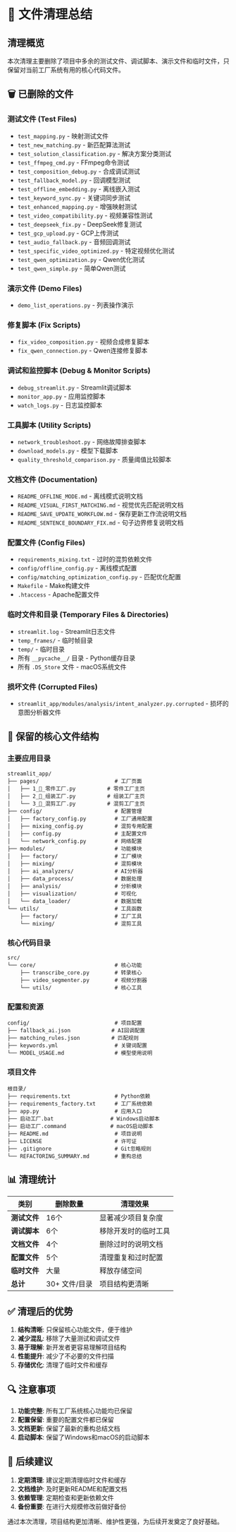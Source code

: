 # 🧹 文件清理总结

## 清理概览

本次清理主要删除了项目中多余的测试文件、调试脚本、演示文件和临时文件，只保留对当前工厂系统有用的核心代码文件。

## 🗑️ 已删除的文件

### 测试文件 (Test Files)
- `test_mapping.py` - 映射测试文件
- `test_new_matching.py` - 新匹配算法测试
- `test_solution_classification.py` - 解决方案分类测试
- `test_ffmpeg_cmd.py` - FFmpeg命令测试
- `test_composition_debug.py` - 合成调试测试
- `test_fallback_model.py` - 回调模型测试
- `test_offline_embedding.py` - 离线嵌入测试
- `test_keyword_sync.py` - 关键词同步测试
- `test_enhanced_mapping.py` - 增强映射测试
- `test_video_compatibility.py` - 视频兼容性测试
- `test_deepseek_fix.py` - DeepSeek修复测试
- `test_gcp_upload.py` - GCP上传测试
- `test_audio_fallback.py` - 音频回调测试
- `test_specific_video_optimized.py` - 特定视频优化测试
- `test_qwen_optimization.py` - Qwen优化测试
- `test_qwen_simple.py` - 简单Qwen测试

### 演示文件 (Demo Files)
- `demo_list_operations.py` - 列表操作演示

### 修复脚本 (Fix Scripts)
- `fix_video_composition.py` - 视频合成修复脚本
- `fix_qwen_connection.py` - Qwen连接修复脚本

### 调试和监控脚本 (Debug & Monitor Scripts)
- `debug_streamlit.py` - Streamlit调试脚本
- `monitor_app.py` - 应用监控脚本
- `watch_logs.py` - 日志监控脚本

### 工具脚本 (Utility Scripts)
- `network_troubleshoot.py` - 网络故障排查脚本
- `download_models.py` - 模型下载脚本
- `quality_threshold_comparison.py` - 质量阈值比较脚本

### 文档文件 (Documentation)
- `README_OFFLINE_MODE.md` - 离线模式说明文档
- `README_VISUAL_FIRST_MATCHING.md` - 视觉优先匹配说明文档
- `README_SAVE_UPDATE_WORKFLOW.md` - 保存更新工作流说明文档
- `README_SENTENCE_BOUNDARY_FIX.md` - 句子边界修复说明文档

### 配置文件 (Config Files)
- `requirements_mixing.txt` - 过时的混剪依赖文件
- `config/offline_config.py` - 离线模式配置
- `config/matching_optimization_config.py` - 匹配优化配置
- `Makefile` - Make构建文件
- `.htaccess` - Apache配置文件

### 临时文件和目录 (Temporary Files & Directories)
- `streamlit.log` - Streamlit日志文件
- `temp_frames/` - 临时帧目录
- `temp/` - 临时目录
- 所有 `__pycache__/` 目录 - Python缓存目录
- 所有 `.DS_Store` 文件 - macOS系统文件

### 损坏文件 (Corrupted Files)
- `streamlit_app/modules/analysis/intent_analyzer.py.corrupted` - 损坏的意图分析器文件

## 📁 保留的核心文件结构

### 主要应用目录
```
streamlit_app/
├── pages/                        # 工厂页面
│   ├── 1_🧫_零件工厂.py          # 零件工厂主页
│   ├── 2_🧱_组装工厂.py          # 组装工厂主页
│   └── 3_🧪_混剪工厂.py          # 混剪工厂主页
├── config/                       # 配置管理
│   ├── factory_config.py         # 工厂通用配置
│   ├── mixing_config.py          # 混剪专用配置
│   ├── config.py                 # 主配置文件
│   └── network_config.py         # 网络配置
├── modules/                      # 功能模块
│   ├── factory/                  # 工厂模块
│   ├── mixing/                   # 混剪模块
│   ├── ai_analyzers/             # AI分析器
│   ├── data_process/             # 数据处理
│   ├── analysis/                 # 分析模块
│   ├── visualization/            # 可视化
│   └── data_loader/              # 数据加载
└── utils/                        # 工具函数
    ├── factory/                  # 工厂工具
    └── mixing/                   # 混剪工具
```

### 核心代码目录
```
src/
└── core/                         # 核心功能
    ├── transcribe_core.py        # 转录核心
    ├── video_segmenter.py        # 视频分割器
    └── utils/                    # 核心工具
```

### 配置和资源
```
config/                           # 项目配置
├── fallback_ai.json             # AI回调配置
├── matching_rules.json          # 匹配规则
├── keywords.yml                  # 关键词配置
└── MODEL_USAGE.md                # 模型使用说明
```

### 项目文件
```
根目录/
├── requirements.txt              # Python依赖
├── requirements_factory.txt      # 工厂系统依赖
├── app.py                        # 应用入口
├── 启动工厂.bat                  # Windows启动脚本
├── 启动工厂.command              # macOS启动脚本
├── README.md                     # 项目说明
├── LICENSE                       # 许可证
├── .gitignore                    # Git忽略规则
└── REFACTORING_SUMMARY.md        # 重构总结
```

## 📊 清理统计

| 类别 | 删除数量 | 清理效果 |
|------|----------|----------|
| **测试文件** | 16个 | 显著减少项目复杂度 |
| **调试脚本** | 6个 | 移除开发时的临时工具 |
| **文档文件** | 4个 | 删除过时的说明文档 |
| **配置文件** | 5个 | 清理重复和过时配置 |
| **临时文件** | 大量 | 释放存储空间 |
| **总计** | 30+ 文件/目录 | 项目结构更清晰 |

## ✅ 清理后的优势

1. **结构清晰**: 只保留核心功能文件，便于维护
2. **减少混乱**: 移除了大量测试和调试文件
3. **易于理解**: 新开发者更容易理解项目结构
4. **性能提升**: 减少了不必要的文件扫描
5. **存储优化**: 清理了临时文件和缓存

## 🔍 注意事项

1. **功能完整**: 所有工厂系统核心功能均已保留
2. **配置保留**: 重要的配置文件都已保留
3. **文档更新**: 保留了最新的重构总结文档
4. **启动脚本**: 保留了Windows和macOS的启动脚本

## 🚀 后续建议

1. **定期清理**: 建议定期清理临时文件和缓存
2. **文档维护**: 及时更新README和配置文档
3. **依赖管理**: 定期检查和更新依赖文件
4. **备份重要**: 在进行大规模修改前做好备份

通过本次清理，项目结构更加清晰、维护性更强，为后续开发奠定了良好基础。 